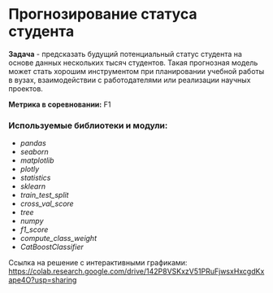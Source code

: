 # Прогнозирование статуса студента

**Задача** - предсказать будущий потенциальный статус студента на основе данных нескольких тысяч студентов. 
Такая прогнозная модель может стать хорошим инструментом при планировании учебной работы в вузах, взаимодействии с работодателями или реализации научных проектов.

**Метрика в соревновании:** F1

### Используемые библиотеки и модули:
- *pandas*
- *seaborn*
- *matplotlib*
- *plotly*
- *statistics*
- *sklearn*
- *train_test_split*
- *cross_val_score*
- *tree*
- *numpy*
- *f1_score*
- *compute_class_weight*
- *CatBoostClassifier*

Ссылка на решение с интерактивными графиками:
https://colab.research.google.com/drive/142P8VSKxzV51PRuFjwsxHxcgdKxape4O?usp=sharing
